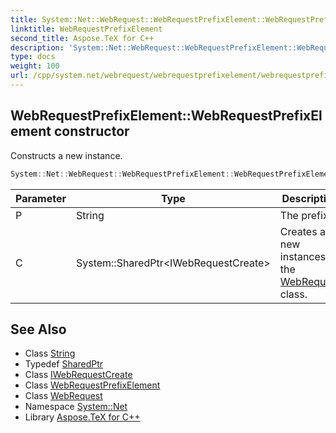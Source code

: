 ```yaml
---
title: System::Net::WebRequest::WebRequestPrefixElement::WebRequestPrefixElement constructor
linktitle: WebRequestPrefixElement
second_title: Aspose.TeX for C++
description: 'System::Net::WebRequest::WebRequestPrefixElement::WebRequestPrefixElement constructor. Constructs a new instance in C++.'
type: docs
weight: 100
url: /cpp/system.net/webrequest/webrequestprefixelement/webrequestprefixelement/
---
```

## WebRequestPrefixElement::WebRequestPrefixElement constructor


Constructs a new instance.

```cpp
System::Net::WebRequest::WebRequestPrefixElement::WebRequestPrefixElement(String P, System::SharedPtr<IWebRequestCreate> C)
```


| Parameter | Type | Description |
| --- | --- | --- |
| P | String | The prefix. |
| C | System::SharedPtr\<IWebRequestCreate\> | Creates a new instances of the [WebRequest](../../) class. |

## See Also

* Class [String](../../../../system/string/)
* Typedef [SharedPtr](../../../../system/sharedptr/)
* Class [IWebRequestCreate](../../../iwebrequestcreate/)
* Class [WebRequestPrefixElement](../)
* Class [WebRequest](../../)
* Namespace [System::Net](../../../)
* Library [Aspose.TeX for C++](../../../../)
